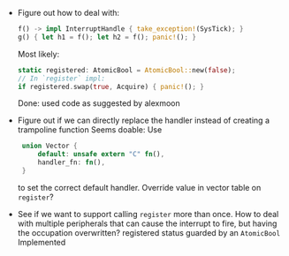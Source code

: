 * Figure out how to deal with:
   ```rust
   f() -> impl InterruptHandle { take_exception!(SysTick); }
   g() { let h1 = f(); let h2 = f(); panic!(); }
   ```
   Most likely:
   ```rust
   static registered: AtomicBool = AtomicBool::new(false); 
   // In `register` impl:
   if registered.swap(true, Acquire) { panic!(); }
   ```


   Done: used code as suggested by alexmoon

* Figure out if we can directly replace the handler instead of creating a trampoline function
   Seems doable:
   Use 
   ```rust
    union Vector {
        default: unsafe extern "C" fn(),
        handler_fn: fn(),
    }
    ```
    to set the correct default handler.
    Override value in vector table on `register`?    
    
* See if we want to support calling `register` more than once.
      How to deal with multiple peripherals that can cause the interrupt to fire, but having the occupation overwritten?
      registered status guarded by an `AtomicBool`
      Implemented
